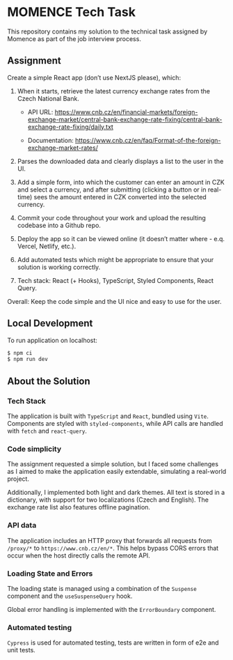 # MOMENCE Tech Task

This repository contains my solution to the technical task assigned by Momence as part of the job interview process.

## Assignment

Create a simple React app (don’t use NextJS please), which:

1. When it starts, retrieve the latest currency exchange rates from the Czech National Bank.
   - API URL: https://www.cnb.cz/en/financial-markets/foreign-exchange-market/central-bank-exchange-rate-fixing/central-bank-exchange-rate-fixing/daily.txt

   - Documentation: https://www.cnb.cz/en/faq/Format-of-the-foreign-exchange-market-rates/

2. Parses the downloaded data and clearly displays a list to the user in the UI.

3. Add a simple form, into which the customer can enter an amount in CZK and select a currency, and after submitting (clicking a button or in real-time) sees the amount entered in CZK converted into the selected currency.

4. Commit your code throughout your work and upload the resulting codebase into a Github repo.

5. Deploy the app so it can be viewed online (it doesn’t matter where - e.q. Vercel, Netlify, etc.).
6. Add automated tests which might be appropriate to ensure that your solution is working correctly.

7. Tech stack: React (+ Hooks), TypeScript, Styled Components, React Query.

Overall: Keep the code simple and the UI nice and easy to use for the user.

## Local Development

To run application on localhost:

```bash
$ npm ci
$ npm run dev
```

## About the Solution

### Tech Stack

The application is built with `TypeScript` and `React`, bundled using `Vite`. Components are styled with `styled-components`, while API calls are handled with `fetch` and `react-query`.

### Code simplicity

The assignment requested a simple solution, but I faced some challenges as I aimed to make the application easily extendable, simulating a real-world project.

Additionally, I implemented both light and dark themes. All text is stored in a dictionary, with support for two localizations (Czech and English). The exchange rate list also features offline pagination.
  
### API data

The application includes an HTTP proxy that forwards all requests from `/proxy/*` to `https://www.cnb.cz/en/*`. This helps bypass CORS errors that occur when the host directly calls the remote API.

### Loading State and Errors

The loading state is managed using a combination of the `Suspense` component and the `useSuspenseQuery` hook.

Global error handling is implemented with the `ErrorBoundary` component.

### Automated testing

`Cypress` is used for automated testing, tests are written in form of e2e and unit tests.